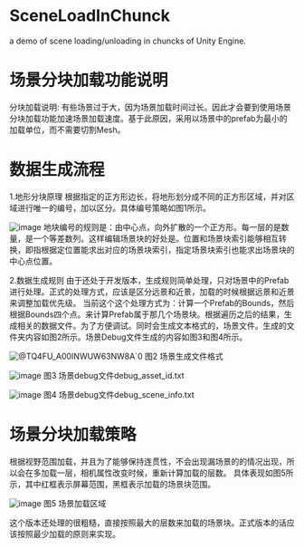# SceneLoadInChunck
a demo of scene loading/unloading in chuncks of Unity Engine.

# 场景分块加载功能说明
  分块加载说明: 有些场景过于大，因为场景加载时间过长。因此才会要到使用场景分块加载功能加速场景加载速度。基于此原因，采用以场景中的prefab为最小的加载单位，而不需要切割Mesh。
# 数据生成流程
  1.地形分块原理
  根据指定的正方形边长，将地形划分成不同的正方形区域，并对区域进行唯一的编号，加以区分。具体编号策略如图1所示。
  
![image](https://github.com/coderhe/SceneLoadInChunck/assets/3722873/cb4ac9f5-5c46-43fa-98d3-5591d0e86383)
  地块编号的规则是：由中心点，向外扩散的一个正方形。每一层的是数量，是一个等差数列。这样编辑场景块的好处是。位置和场景块索引能够相互转换，即指根据定位置能求出对应的场景块索引，指定场景块索引也能求出场景块的中心点位置。
  
  2.数据生成规则
  由于还处于开发版本，生成规则简单处理，只对场景中的Prefab进行处理。正式的处理方式，应该是区分远景和近景，加载的时候根据远景和近景来调整加载优先级。
  当前这个这个处理方式为：计算一个Prefab的Bounds，然后根据Bounds四个点。来计算Prefab属于那几个场景块。根据遍历之后的结果，生成相关的数据文件。为了方便调试。同时会生成文本格式的，场景文件。生成的文件夹内容如图2所示。场景Debug文件生成的内容如图3和图4所示。
  
![@TQ4FU_A00INWUW63NW8A`0](https://github.com/coderhe/SceneLoadInChunck/assets/3722873/c422c25d-e406-4731-afcf-65d5550a2871)
                                        图2 场景生成文件格式
                                        
![image](https://github.com/coderhe/SceneLoadInChunck/assets/3722873/97450e07-41b9-4f21-ae52-abf9cf495c60)
                                        图3 场景debug文件debug_asset_id.txt
                                        
![image](https://github.com/coderhe/SceneLoadInChunck/assets/3722873/2ff78310-3537-4b99-afb0-2b76783947aa)
                                        图4 场景debug文件debug_scene_info.txt
                                        
# 场景分块加载策略
  根据视野范围加载，并且为了能够保持连贯性，不会出现漏场景的的情况出现，所以会在多加载一层，相机属性改变时候，重新计算加载的层数。
  具体表现如图5所示，其中红框表示屏幕范围，黑框表示加载的场景块范围。
  
![image](https://github.com/coderhe/SceneLoadInChunck/assets/3722873/1bb58b84-ea3a-4ad9-86fb-3b0c2f85e5bc)
                                        图5 场景加载区域
                                        
  这个版本还处理的很粗糙，直接按照最大的层数来加载的场景块。正式版本的话应该按照最少加载的原则来实现。
